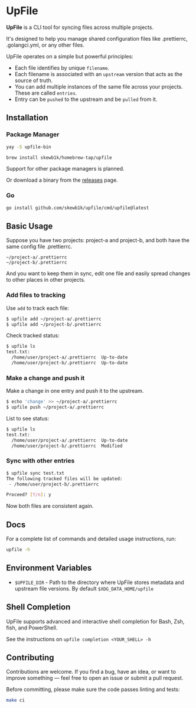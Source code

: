 # UpFile

**UpFile** is a CLI tool for syncing files across multiple projects.

It's designed to help you manage shared configuration files like .prettierrc,
.golangci.yml, or any other files.

UpFile operates on a simple but powerful principles:

- Each file identifies by unique `filename`.
- Each filename is associated with an `upstream` version that acts as the source of truth.
- You can add multiple instances of the same file across your projects. These
  are called `entries`.
- Entry can be `pushed` to the upstream and be `pulled` from it.

## Installation

### Package Manager

```bash
yay -S upfile-bin
```

```bash
brew install skewb1k/homebrew-tap/upfile
```

Support for other package managers is planned.

Or download a binary from the [releases](https://github.com/skewb1k/upfile/releases) page.

### Go

```bash
go install github.com/skewb1k/upfile/cmd/upfile@latest
```

## Basic Usage

Suppose you have two projects: project-a and project-b, and both have the same
config file .prettierrc.

```
~/project-a/.prettierrc
~/project-b/.prettierrc
```

And you want to keep them in sync, edit one file and easily spread changes to
other places in other projects.

### Add files to tracking

Use `add` to track each file:

```bash
$ upfile add ~/project-a/.prettierrc
$ upfile add ~/project-b/.prettierrc
```

Check tracked status:

```bash
$ upfile ls
test.txt:
  /home/user/project-a/.prettierrc  Up-to-date
  /home/user/project-b/.prettierrc  Up-to-date
```

### Make a change and push it

Make a change in one entry and push it to the upstream.

```bash
$ echo 'change' >> ~/project-a/.prettierrc
$ upfile push ~/project-a/.prettierrc
```

List to see status:

```bash
$ upfile ls
test.txt:
  /home/user/project-a/.prettierrc  Up-to-date
  /home/user/project-b/.prettierrc  Modified
```

### Sync with other entries

```bash
$ upfile sync test.txt
The following tracked files will be updated:
 - /home/user/project-b/.prettierrc

Proceed? [Y/n]: y
```

Now both files are consistent again.

## Docs

For a complete list of commands and detailed usage instructions, run:

```bash
upfile -h
```

## Environment Variables

- `$UPFILE_DIR` - Path to the directory where UpFile stores metadata and
  upstream file versions. By default `$XDG_DATA_HOME/upfile`

## Shell Completion

UpFile supports advanced and interactive shell completion for Bash, Zsh, fish, and PowerShell.

See the instructions on `upfile completion <YOUR_SHELL> -h`

## Contributing

Contributions are welcome. If you find a bug, have an idea, or want to improve
something — feel free to open an issue or submit a pull request.

Before committing, please make sure the code passes linting and tests:

```bash
make ci
```
